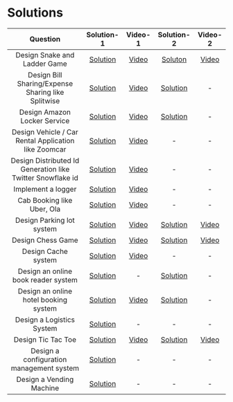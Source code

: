 # Solutions

Question | Solution-1 | Video-1 | Solution-2 | Video-2
| :---:   | :-: | :-: | :-: | :-: |
|Design Snake and Ladder Game| [Solution](https://github.com/gopalbala/snake-and-ladder) | [Video](https://www.youtube.com/watch?v=5LDfqzXwxxU&t=2041s)| [Soluton]() | [Video](https://www.youtube.com/watch?v=OutDY_ICb80)
|Design Bill Sharing/Expense Sharing like Splitwise| [Solution](https://github.com/gopalbala/billsharing) | [Video](https://www.youtube.com/watch?v=2Fz_LQJuq7s) | [Solution](https://workat.tech/machine-coding/article/how-to-design-splitwise-machine-coding-ayvnfo1tfst6) | -
| Design Amazon Locker Service | [Solution](https://github.com/gopalbala/amazonlocker)| [Video](https://www.youtube.com/watch?v=hsx562pXWS8&t=209s) | [Solution](https://leetcode.com/discuss/interview-question/object-oriented-design/260467/Amazon-or-Design-a-locker) | -
| Design Vehicle / Car Rental Application like Zoomcar | [Solution](https://github.com/gopalbala/carrental)| [Video](https://www.youtube.com/watch?v=kQ8MwyESL_k&t=4542s) | - | -
| Design Distributed Id Generation like Twitter Snowflake id | [Solution](https://github.com/gopalbala/distributed-idgen)| [Video](https://www.youtube.com/watch?v=ubxRZx-T2Bc) | - | -
| Implement a logger | [Solution](https://github.com/coding-parrot/projects/blob/master/java-projects/src/main/java/logger/LogClient.java) | [Video](https://www.youtube.com/watch?v=FKA2KgkkcqY)| - | -
| Cab Booking like Uber, Ola | [Solution](https://github.com/anomaly2104/lld-cab-booking-ola-uber-grab-lyft) | [Video](https://www.youtube.com/watch?v=Yn7C0x5ozx4&t=3s)| - | -
| Design Parking lot system | [Solution](https://github.com/anomaly2104/lld-parking-lot) | [Video](https://www.youtube.com/watch?v=7IX84K9g23U) | [Solution](https://github.com/gopalbala/parkinglot) | [Video](https://www.youtube.com/watch?v=nnpT0WXifLk)
| Design Chess Game | [Solution](https://github.com/anomaly2104/chess-low-level-system-design) | [Video](https://www.youtube.com/watch?v=RVHNcng0oF0) | [Solution](https://www.geeksforgeeks.org/design-a-chess-game/) | [Video](https://www.youtube.com/watch?v=yBsWza2039o)
| Design Cache system | [Solution](https://github.com/anomaly2104/cache-low-level-system-design) | [Video](https://www.youtube.com/watch?v=B7iCXl_KSoM) | - | -
|Design an online book reader system | [Solution](https://www.geeksforgeeks.org/design-an-online-book-reader-system/) | - | [Solution](https://leetcode.com/discuss/interview-question/object-oriented-design/124750/Design-an-online-book-reader-system) | -
| Design an online hotel booking system | [Solution](https://www.gohired.in/2020/02/03/system-design-designing-a-lld-for-hotel-booking/) | [Video](https://www.youtube.com/watch?v=u0W2ckqmb_U&feature=emb_title) | [Solution](https://www.geeksforgeeks.org/design-online-hotel-booking-system-like-oyo-rooms/) | -
| Design a Logistics System | [Solution](https://www.geeksforgeeks.org/design-a-logistics-system/) | - | - | -
| Design Tic Tac Toe | [Solution](https://www.geeksforgeeks.org/implementation-of-tic-tac-toe-game/) | [Video](https://www.youtube.com/watch?v=gktZsX9Z8Kw&t=280s) | [Solution](https://medium.com/@pelensky/java-tic-tac-toe-command-vs-factory-pattern-3fb141046145) | [Video](https://www.youtube.com/watch?v=yBsWza2039o)
|Design a configuration management system | [Solution](https://leetcode.com/discuss/interview-question/object-oriented-design/373887/Amazon-or-System-Design-or-A-configuration-management-system) | - | - | -
 | Design a Vending Machine | [Solution](https://leetcode.com/discuss/interview-question/object-oriented-design/313579/Amazon-or-Onsite-or-Design-a-Vending-Machine) | - | - | -
